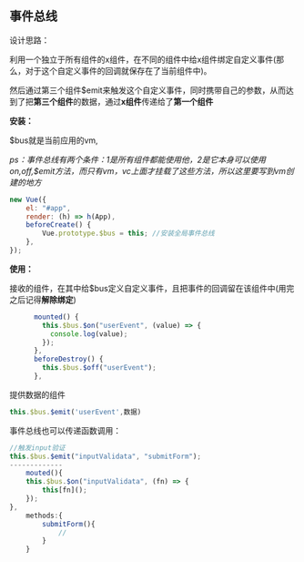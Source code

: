 ## 事件总线

设计思路：

利用一个独立于所有组件的x组件，在不同的组件中给x组件绑定自定义事件(那么，对于这个自定义事件的回调就保存在了当前组件中)。

然后通过第三个组件$emit来触发这个自定义事件，同时携带自己的参数，从而达到了把**第三个组件**的数据，通过**x组件**传递给了**第一个组件**



**安装：**

$bus就是当前应用的vm,

*ps：事件总线有两个条件：1是所有组件都能使用他，2是它本身可以使用$on,$off,$emit方法，而只有vm，vc上面才挂载了这些方法，所以这里要写到vm创建的地方*

```js
new Vue({
    el: "#app",
    render: (h) => h(App),
    beforeCreate() {
        Vue.prototype.$bus = this; //安装全局事件总线
    },
});
```

**使用：**

接收的组件，在其中给$bus定义自定义事件，且把事件的回调留在该组件中(用完之后记得**解除绑定**)

```js
      mounted() {
        this.$bus.$on("userEvent", (value) => {
          console.log(value);
        });
      },
      beforeDestroy() {
        this.$bus.$off("userEvent");
      },
```

提供数据的组件

```js
this.$bus.$emit('userEvent',数据)
```



事件总线也可以传递函数调用：

```js
//触发input验证
this.$bus.$emit("inputValidata", "submitForm");
-------------
    mouted(){
    this.$bus.$on("inputValidata", (fn) => {
        this[fn]();
    });
},
    methods:{
        submitForm(){
            //
        }
    }

```

